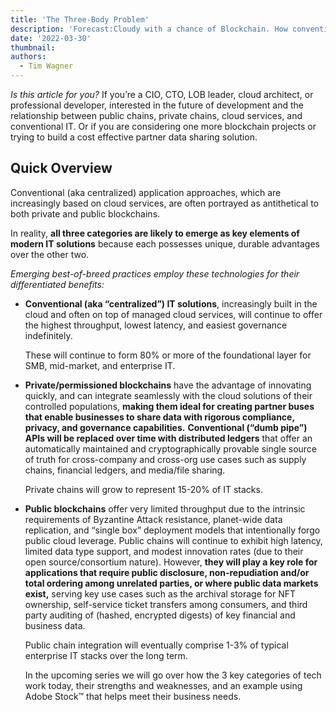 ```yaml
---
title: 'The Three-Body Problem'
description: 'Forecast:Cloudy with a chance of Blockchain. How conventional IT, private ledgers, and public blockchains will work together to usher in the Web 3.0 era'
date: '2022-03-30'
thumbnail: 
authors:
  - Tim Wagner
---
```

_Is this article for you?_
If you’re a CIO, CTO, LOB leader, cloud architect,  or professional developer, interested in the future of development and the relationship between public chains, private chains, cloud services, and conventional IT. Or if you are considering one more blockchain projects or trying to build a cost effective partner data sharing solution. 

## **Quick Overview**

Conventional (aka centralized) application approaches, which are increasingly based on cloud services, are often portrayed as antithetical to both private and public blockchains. 

In reality, **all three categories are likely to emerge as key elements of modern IT solutions** because each possesses unique, durable advantages over the other two.

*Emerging best-of-breed practices employ these technologies for their differentiated benefits:*

- **Conventional (aka “centralized”) IT solutions**, increasingly built in the cloud and often on top of managed cloud services, will continue to offer the highest throughput, lowest latency, and easiest governance indefinitely.
    
    These will continue to form 80% or more of the foundational layer for SMB, mid-market, and enterprise IT.
    
- **Private/permissioned blockchains** have the advantage of innovating quickly, and can integrate seamlessly with the cloud solutions of their controlled populations, **making them ideal for creating partner buses that enable businesses to share data with rigorous compliance, privacy, and governance capabilities.** 
**Conventional (“dumb pipe”) APIs will be replaced over time with distributed ledgers** that offer an automatically maintained and cryptographically provable single source of truth for cross-company and cross-org use cases such as supply chains, financial ledgers, and media/file sharing.
    
    Private chains will grow to represent 15-20% of IT stacks.
    
- **Public blockchains** offer very limited throughput due to the intrinsic requirements of Byzantine Attack resistance, planet-wide data replication, and “single box” deployment models that intentionally forgo public cloud leverage. Public chains will continue to exhibit high latency, limited data type support, and modest innovation rates (due to their open source/consortium nature). However, **they will play a key role for applications that require public disclosure, non-repudiation and/or total ordering among unrelated parties, or where public data markets exist,** serving key use cases such as the archival storage for NFT ownership, self-service ticket transfers among consumers, and third party auditing of (hashed, encrypted digests) of key financial and business data.
    
    Public chain integration will eventually comprise 1-3% of typical enterprise IT stacks over the long term.
    
    In the upcoming series we will go over how the 3 key categories of tech work today, their strengths and weaknesses, and an example using Adobe Stock™️ that helps meet their business needs. 
